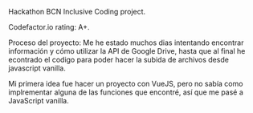 Hackathon BCN Inclusive Coding project.

Codefactor.io rating: A+.

Proceso del proyecto:
Me he estado muchos dias intentando encontrar información y cómo utilizar la API de Google Drive, hasta que al final he econtrado el codigo para poder hacer la subida de archivos desde javascript vanilla.

Mi primera idea fue hacer un proyecto con VueJS, pero no sabía como implrementar alguna de las funciones que encontré, así que me pasé a JavaScript vanilla.
